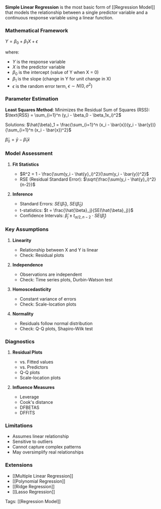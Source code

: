 **Simple Linear Regression** is the most basic form of [[Regression Model]] that models the relationship between a single predictor variable and a continuous response variable using a linear function.

### Mathematical Framework

$Y = \beta_0 + \beta_1X + \epsilon$

where:
- $Y$ is the response variable
- $X$ is the predictor variable
- $\beta_0$ is the intercept (value of Y when X = 0)
- $\beta_1$ is the slope (change in Y for unit change in X)
- $\epsilon$ is the random error term, $\epsilon \sim N(0, \sigma^2)$

### Parameter Estimation

**Least Squares Method**:
Minimizes the Residual Sum of Squares (RSS):
$\text{RSS} = \sum_{i=1}^n (y_i - \beta_0 - \beta_1x_i)^2$

Solutions:
$\hat{\beta}_1 = \frac{\sum_{i=1}^n (x_i - \bar{x})(y_i - \bar{y})}{\sum_{i=1}^n (x_i - \bar{x})^2}$

$\hat{\beta}_0 = \bar{y} - \hat{\beta}_1\bar{x}$

### Model Assessment

1. **Fit Statistics**
   - $R^2 = 1 - \frac{\sum(y_i - \hat{y}_i)^2}{\sum(y_i - \bar{y})^2}$
   - RSE (Residual Standard Error): $\sqrt{\frac{\sum(y_i - \hat{y}_i)^2}{n-2}}$

2. **Inference**
   - Standard Errors: $SE(\hat{\beta}_1)$, $SE(\hat{\beta}_0)$
   - t-statistics: $t = \frac{\hat{\beta}_j}{SE(\hat{\beta}_j)}$
   - Confidence Intervals: $\hat{\beta}_j \pm t_{\alpha/2,n-2} \cdot SE(\hat{\beta}_j)$

### Key Assumptions

1. **Linearity**
   - Relationship between X and Y is linear
   - Check: Residual plots

2. **Independence**
   - Observations are independent
   - Check: Time series plots, Durbin-Watson test

3. **Homoscedasticity**
   - Constant variance of errors
   - Check: Scale-location plots

4. **Normality**
   - Residuals follow normal distribution
   - Check: Q-Q plots, Shapiro-Wilk test

### Diagnostics

1. **Residual Plots**
   - vs. Fitted values
   - vs. Predictors
   - Q-Q plots
   - Scale-location plots

2. **Influence Measures**
   - Leverage
   - Cook's distance
   - DFBETAS
   - DFFITS

### Limitations
- Assumes linear relationship
- Sensitive to outliers
- Cannot capture complex patterns
- May oversimplify real relationships

### Extensions
- [[Multiple Linear Regression]]
- [[Polynomial Regression]]
- [[Ridge Regression]]
- [[Lasso Regression]]

Tags:
[[Regression Model]]
